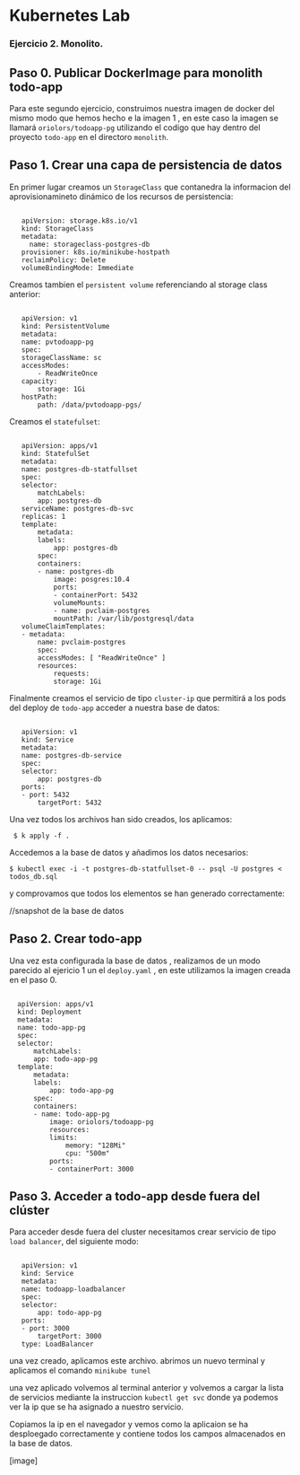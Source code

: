 # Kubernetes Lab 

### Ejercicio 2. Monolito.

## Paso 0. Publicar DockerImage para monolith todo-app

Para este segundo ejercicio, construimos nuestra imagen de docker del mismo modo que hemos hecho e la imagen 1 , en este caso la imagen se llamará `oriolors/todoapp-pg` utilizando el codigo que hay dentro del proyecto `todo-app` en el directoro `monolith`.

 ## Paso 1. Crear una capa de persistencia de datos

 En primer lugar creamos un `StorageClass` que contanedra la informacion del aprovisionamineto dinámico de los recursos de persistencia: 

 ```

    apiVersion: storage.k8s.io/v1
    kind: StorageClass
    metadata:
      name: storageclass-postgres-db
    provisioner: k8s.io/minikube-hostpath
    reclaimPolicy: Delete
    volumeBindingMode: Immediate

 ```

Creamos tambien el `persistent volume` referenciando al storage class anterior: 
 
 ```

    apiVersion: v1
    kind: PersistentVolume
    metadata:
    name: pvtodoapp-pg
    spec:
    storageClassName: sc
    accessModes:
        - ReadWriteOnce
    capacity:
        storage: 1Gi
    hostPath:
        path: /data/pvtodoapp-pgs/

 ```
Creamos el `statefulset`:

 ```

    apiVersion: apps/v1
    kind: StatefulSet
    metadata:
    name: postgres-db-statfullset
    spec:
    selector:
        matchLabels:
        app: postgres-db
    serviceName: postgres-db-svc
    replicas: 1
    template:
        metadata:
        labels:
            app: postgres-db
        spec:
        containers:
        - name: postgres-db
            image: posgres:10.4
            ports:
            - containerPort: 5432
            volumeMounts:
            - name: pvclaim-postgres
            mountPath: /var/lib/postgresql/data
    volumeClaimTemplates:
    - metadata:
        name: pvclaim-postgres
        spec:
        accessModes: [ "ReadWriteOnce" ]
        resources:
            requests:
            storage: 1Gi

 ```

Finalmente creamos el servicio de tipo `cluster-ip` que permitirá a los pods del deploy de `todo-app` acceder a nuestra base de datos:

 ```
 
    apiVersion: v1
    kind: Service
    metadata:
    name: postgres-db-service
    spec:
    selector:
        app: postgres-db
    ports:
    - port: 5432
        targetPort: 5432

 ```

 Una vez todos los archivos han sido creados, los aplicamos:
 
 ```
  $ k apply -f . 
 ```

 Accedemos a la base de datos y añadimos los datos necesarios:

 ``` $ kubectl exec -i -t postgres-db-statfullset-0 -- psql -U postgres < todos_db.sql ```
  
 y comprovamos que todos los elementos se han generado correctamente:


//snapshot de la base de datos
 
  ## Paso 2. Crear todo-app

  Una vez esta configurada la base de datos , realizamos de un modo parecido al ejericio 1 un el `deploy.yaml` , en este utilizamos la imagen creada en el paso 0. 

  ```

    apiVersion: apps/v1
    kind: Deployment
    metadata:
    name: todo-app-pg
    spec:
    selector:
        matchLabels:
        app: todo-app-pg
    template:
        metadata:
        labels:
            app: todo-app-pg
        spec:
        containers:
        - name: todo-app-pg
            image: oriolors/todoapp-pg
            resources:
            limits:
                memory: "128Mi"
                cpu: "500m"
            ports:
            - containerPort: 3000

  ```


  ## Paso 3. Acceder a todo-app desde fuera del clúster
 Para acceder desde fuera del cluster necesitamos crear servicio de tipo `load balancer`, del siguiente modo: 

 ```

    apiVersion: v1
    kind: Service
    metadata:
    name: todoapp-loadbalancer
    spec:
    selector:
        app: todo-app-pg
    ports:
    - port: 3000
        targetPort: 3000
    type: LoadBalancer

 ```

 una vez creado, aplicamos este archivo. abrimos un nuevo terminal y aplicamos el comando `minikube tunel`

 una vez aplicado volvemos al terminal anterior y volvemos a cargar la lista de servicios mediante la instruccion `kubectl get svc` donde ya podemos ver la ip que se ha asignado a nuestro servicio. 

 Copiamos la ip en el navegador y vemos como la aplicaion se ha desploegado correctamente y contiene todos los campos almacenados en la base de datos. 

 [image]